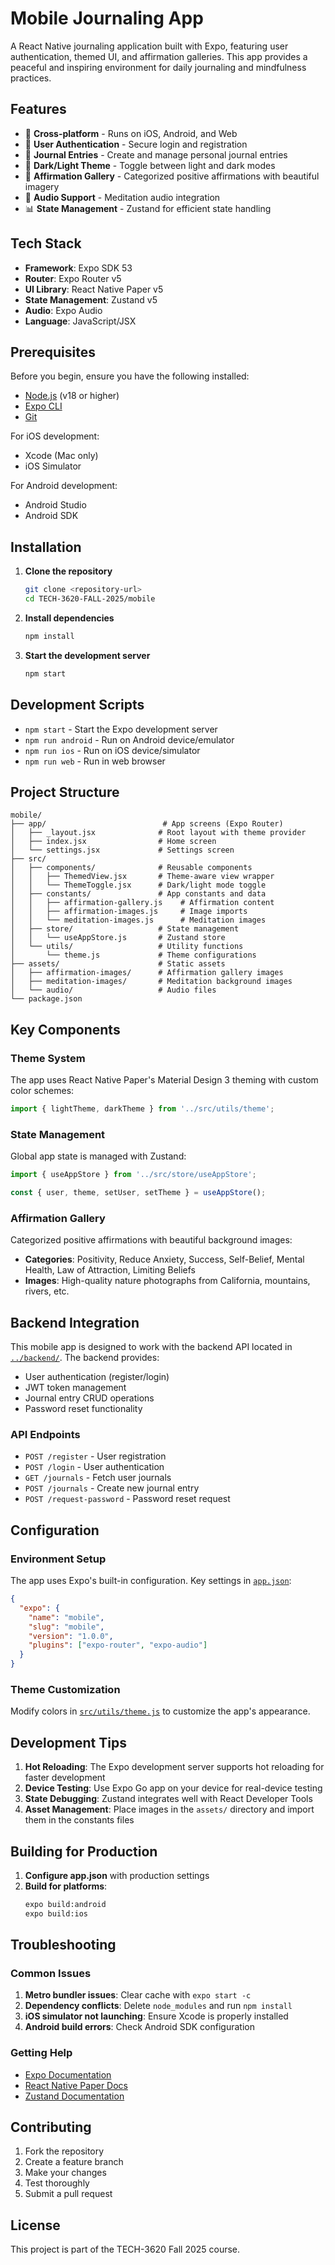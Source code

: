 # Mobile Journaling App

A React Native journaling application built with Expo, featuring user authentication, themed UI, and affirmation galleries. This app provides a peaceful and inspiring environment for daily journaling and mindfulness practices.

## Features

- 📱 **Cross-platform** - Runs on iOS, Android, and Web
- 🔐 **User Authentication** - Secure login and registration
- 📝 **Journal Entries** - Create and manage personal journal entries
- 🌙 **Dark/Light Theme** - Toggle between light and dark modes
- 🧘 **Affirmation Gallery** - Categorized positive affirmations with beautiful imagery
- 🎵 **Audio Support** - Meditation audio integration
- 📊 **State Management** - Zustand for efficient state handling

## Tech Stack

- **Framework**: Expo SDK 53
- **Router**: Expo Router v5
- **UI Library**: React Native Paper v5
- **State Management**: Zustand v5
- **Audio**: Expo Audio
- **Language**: JavaScript/JSX

## Prerequisites

Before you begin, ensure you have the following installed:

- [Node.js](https://nodejs.org/) (v18 or higher)
- [Expo CLI](https://docs.expo.dev/get-started/installation/)
- [Git](https://git-scm.com/)

For iOS development:
- Xcode (Mac only)
- iOS Simulator

For Android development:
- Android Studio
- Android SDK

## Installation

1. **Clone the repository**
   ```bash
   git clone <repository-url>
   cd TECH-3620-FALL-2025/mobile
   ```

2. **Install dependencies**
   ```bash
   npm install
   ```

3. **Start the development server**
   ```bash
   npm start
   ```

## Development Scripts

- `npm start` - Start the Expo development server
- `npm run android` - Run on Android device/emulator
- `npm run ios` - Run on iOS device/simulator
- `npm run web` - Run in web browser

## Project Structure

```
mobile/
├── app/                          # App screens (Expo Router)
│   ├── _layout.jsx              # Root layout with theme provider
│   ├── index.jsx                # Home screen
│   └── settings.jsx             # Settings screen
├── src/
│   ├── components/              # Reusable components
│   │   ├── ThemedView.jsx       # Theme-aware view wrapper
│   │   └── ThemeToggle.jsx      # Dark/light mode toggle
│   ├── constants/               # App constants and data
│   │   ├── affirmation-gallery.js    # Affirmation content
│   │   ├── affirmation-images.js     # Image imports
│   │   └── meditation-images.js      # Meditation images
│   ├── store/                   # State management
│   │   └── useAppStore.js       # Zustand store
│   └── utils/                   # Utility functions
│       └── theme.js             # Theme configurations
├── assets/                      # Static assets
│   ├── affirmation-images/      # Affirmation gallery images
│   ├── meditation-images/       # Meditation background images
│   └── audio/                   # Audio files
└── package.json
```

## Key Components

### Theme System
The app uses React Native Paper's Material Design 3 theming with custom color schemes:

```javascript
import { lightTheme, darkTheme } from '../src/utils/theme';
```

### State Management
Global app state is managed with Zustand:

```javascript
import { useAppStore } from '../src/store/useAppStore';

const { user, theme, setUser, setTheme } = useAppStore();
```

### Affirmation Gallery
Categorized positive affirmations with beautiful background images:

- **Categories**: Positivity, Reduce Anxiety, Success, Self-Belief, Mental Health, Law of Attraction, Limiting Beliefs
- **Images**: High-quality nature photographs from California, mountains, rivers, etc.

## Backend Integration

This mobile app is designed to work with the backend API located in [`../backend/`](../backend/). The backend provides:

- User authentication (register/login)
- JWT token management
- Journal entry CRUD operations
- Password reset functionality

### API Endpoints
- `POST /register` - User registration
- `POST /login` - User authentication
- `GET /journals` - Fetch user journals
- `POST /journals` - Create new journal entry
- `POST /request-password` - Password reset request

## Configuration

### Environment Setup
The app uses Expo's built-in configuration. Key settings in [`app.json`](app.json):

```json
{
  "expo": {
    "name": "mobile",
    "slug": "mobile",
    "version": "1.0.0",
    "plugins": ["expo-router", "expo-audio"]
  }
}
```

### Theme Customization
Modify colors in [`src/utils/theme.js`](src/utils/theme.js) to customize the app's appearance.

## Development Tips

1. **Hot Reloading**: The Expo development server supports hot reloading for faster development
2. **Device Testing**: Use Expo Go app on your device for real-device testing
3. **State Debugging**: Zustand integrates well with React Developer Tools
4. **Asset Management**: Place images in the `assets/` directory and import them in the constants files

## Building for Production

1. **Configure app.json** with production settings
2. **Build for platforms**:
   ```bash
   expo build:android
   expo build:ios
   ```

## Troubleshooting

### Common Issues

1. **Metro bundler issues**: Clear cache with `expo start -c`
2. **Dependency conflicts**: Delete `node_modules` and run `npm install`
3. **iOS simulator not launching**: Ensure Xcode is properly installed
4. **Android build errors**: Check Android SDK configuration

### Getting Help

- [Expo Documentation](https://docs.expo.dev/)
- [React Native Paper Docs](https://callstack.github.io/react-native-paper/)
- [Zustand Documentation](https://github.com/pmndrs/zustand)

## Contributing

1. Fork the repository
2. Create a feature branch
3. Make your changes
4. Test thoroughly
5. Submit a pull request

## License

This project is part of the TECH-3620 Fall 2025 course.
